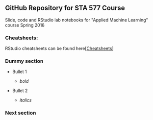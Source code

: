 GitHub Repository for STA 577 Course
-----------
Slide, code and RStudio lab notebooks for "Applied Machine Learning" course
Spring 2018

### Cheatsheets:

RStudio cheatsheets can be found here\[[Cheatsheets](https://www.rstudio.com/resources/cheatsheets/)]

### Dummy section

* Bullet 1
    * _bold_

* Bullet 2
    * *italics*


### Next section

